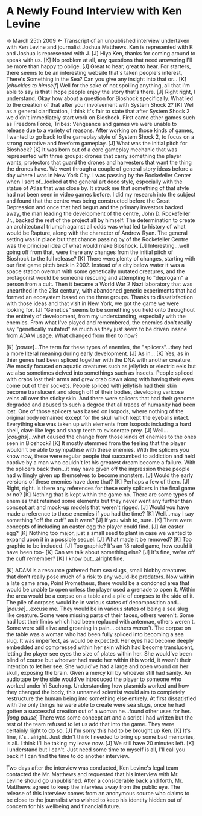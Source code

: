 # A Newly Found Interview with Ken Levine

-> March 25th 2009 <-
Transcript of an unpublished interview undertaken with Ken Levine and journalist Joshua Matthews. Ken is represented with K and Joshua is represented with J.
[J] Hiya Ken, thanks for coming around to speak with us.
[K] No problem at all, any questions that need answering I'll be more than happy to oblige.
[J] Great to hear, great to hear. For starters, there seems to be an interesting website that's taken people's interest, There's Something in the Sea? Can you give any insight into that or...
[K] [*chuckles to himself*] Well for the sake of not spoiling anything, all that I'm able to say is that I hope people enjoy the story that's there.
[J] Right right, I understand. Okay how about a question for Bioshock specifically. What led to the creation of that after your involvement with System Shock 2?
[K] Well as a general clarification, I think it's fair to state that after System Shock 2 we didn't immediately start work on Bioshock. First came other games such as Freedom Force, Tribes: Vengeance and games we were unable to release due to a variety of reasons. After working on those kinds of games, I wanted to go back to the gameplay style of System Shock 2, to focus on a strong narrative and freeform gameplay.
[J] What was the initial pitch for Bioshock?
[K] It was born out of a core gameplay mechanic that was represented with three groups: drones that carry something the player wants, protectors that guard the drones and harvesters that want the thing the drones have. We went through a couple of general story ideas before a day where I was in New York City. I was passing by the Rockefeller Center when I sort of...looked at the general art deco style, especially with the statue of Atlas that was close by. It struck me that something of that style had not been seen in video games before. I did my research into the subject and found that the centre was being constructed before the Great Depression and once that had begun and the primary investors backed away, the man leading the development of the centre, John D. Rockefeller Jr., backed the rest of the project all by himself. The determination to create an architectural triumph against all odds was what led to history of what would be Rapture, along with the character of Andrew Ryan. The general setting was in place but that chance passing by of the Rockefeller Centre was the principal idea of what would make Bioshock.
[J] Interesting...well going off from that, were there any changes from the initial pitch of Bioshock to the full release?
[K] There were plenty of changes, starting with our first game pitch back in 2002. Instead of a city below water it was a space station overrun with some genetically mutated creatures, and the protagonist would be someone rescuing and attempting to "deprogam" a person from a cult. Then it became a World War 2 Nazi laboratory that was unearthed in the 21st century, with abandoned genetic experiments that had formed an ecosystem based on the three groups. Thanks to dissatisfaction with those ideas and that visit in New York, we got the game we were looking for.
[J] "Genetics" seems to be something you held onto throughout the entirety of development, from my understanding, especially with the enemies. From what I've played and remembered, the enemies don't really say "genetically mutated" as much as they just seem to be driven insane from ADAM usage. What changed from then to now?

[K] [*pause*]...The term for these types of enemies, the "splicers"...they had a more literal meaning during early development. 
[J] As in...
[K] Yes, as in thier genes had been spliced together with the DNA with another creature. We mostly focused on aquatic creatures such as jellyfish or electric eels but we also sometimes delved into somethings such as insects. People spliced with crabs lost their arms and grew crab claws along with having their eyes come out of their sockets. People spliced with jellyfish had their skin become translucent and slough off of their bodies, developing varicose veins all over the sticky skin. And there were splicers that had their genome degraded and abused to such a degree that all traces of humanity had been lost. One of those splicers was based on Isopods, where nothing of the original body remained except for the skull which kept the eyeballs intact. Everything else was taken up with elements from Isopods including a hard shell, claw-like legs and sharp teeth to eviscerate prey. 
[J] Well...[*coughs*]...what caused the change from those kinds of enemies to the ones seen in Bioshock?
[K] It mostly stemmed from the feeling that the player wouldn't be able to sympathise with these enemies. With the splicers you know now, these were regular people that succumbed to addiction and held captive by a man who couldn't let his greatest dream become a failure. With the splicers back then...it may have given off the impression these people had willingly given up themselves to become monsters. 
[J] Would the early versions of these enemies have done that?
[K] Perhaps a few of them.
[J] Right, right. Is there any references for these early splicers in the final game or no?
[K] Nothing that is kept within the game no. There are some types of enemies that retained some elements but they never went any further than concept art and mock-up models that weren't rigged.
[J] Would you have made a reference to those enemies if you had the time?
[K] Well...may I say something "off the cuff" as it were?
[J] If you wish to, sure.
[K] There were concepts of including an easter egg the player could find.
[J] An easter egg?
[K] Nothing too major, just a small seed to plant in case we wanted to expand upon it in a possible sequel.
[J] What made it be removed?
[K] Too graphic to be included.
[J] Too graphic? It's an 18 rated game, how could it have been too-
[K] Can we talk about something else?
[J] It's fine, we're off the cuff remember?
[K] I know but...alright fine. 

[K] ADAM is a resource gathered from sea slugs, small blobby creatures that don't really pose much of a risk to any would-be predators. Now within a late game area, Point Prometheus, there would be a condoned area that would be unable to open unless the player used a grenade to open it. Within the area would be a corpse on a table and a pile of corpses to the side of it. The pile of corpses would be in various states of decomposition and...[*pause*]...excuse me. They would be in various states of being a sea slug like creature. Some were missing parts of their faces, others weren't. Some had lost their limbs which had been replaced with antennae, others weren't. Some were still alive and groaning in pain... others weren't. The corpse on the table was a woman who had been fully spliced into becoming a sea slug. It was imperfect, as would be expected. Her eyes had become deeply embedded and compressed within her skin which had become translucent, letting the player see eyes the size of plates within her. She would've been blind of course but whoever had made her within this world, it wasn't their intention to let her see.  She would've had a large and open wound on her skull, exposing the brain. Given a mercy kill by whoever still had sanity. An audiotape by the side would've introduced the player to someone who worked under Yi Suchong. Understanding how plasmids worked and how they changed the body, this unnamed scientist would aim to completely restructure the human being into something else entirely. At first dissatisfied with the only things he were able to create were sea slugs, once he had gotten a successful creation out of a woman he...found other uses for her.
[*long pause*]
There was some concept art and a script I had written but the rest of the team refused to let us add that into the game. They were certainly right to do so.
[J] I'm sorry this had to be brought up Ken.
[K] It's fine, it's...alright. Just didn't think I needed to bring up some bad memories, is all. I think I'll be taking my leave now.
[J] We still have 20 minutes left.
[K] I understand but I can't. Just need some time to myself is all, I'll call you back if I can find the time to do another interview.

Two days after the interview was conducted, Ken Levine's legal team contacted the Mr. Matthews and requested that his interview with Mr. Levine should go unpublished. After a considerable back and forth, Mr. Matthews agreed to keep the interview away from the public eye. The release of this interview comes from an anonymous source who claims to be close to the journalist who wished to keep his identity hidden out of concern for his wellbeing and financial future.
